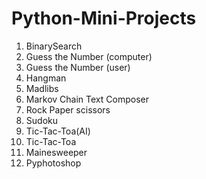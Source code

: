 # Python-Mini-Projects
1.  BinarySearch
2.  Guess the Number (computer)
3.  Guess the Number (user)
4.  Hangman
5.  Madlibs
6.  Markov Chain Text Composer
7.  Rock Paper scissors
8.  Sudoku
9.  Tic-Tac-Toa(AI)
10. Tic-Tac-Toa
11. Mainesweeper
12. Pyphotoshop

